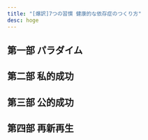 ```yaml
---
title: "[爆訳]7つの習慣 健康的な依存症のつくり方"
desc: hoge
---
```


## 第一部 パラダイム
## 第二部 私的成功
## 第三部 公的成功
## 第四部 再新再生
